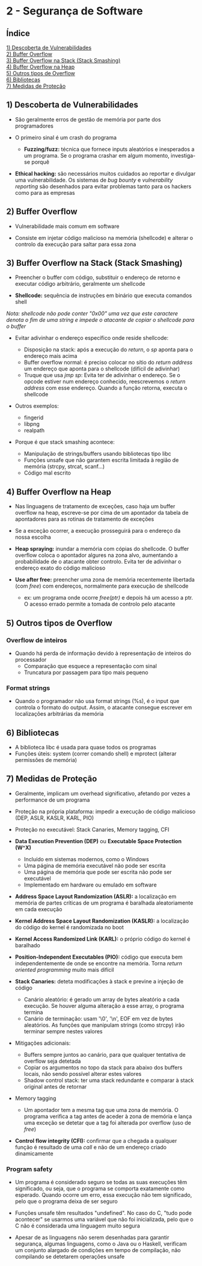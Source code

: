# 2 - Segurança de Software

## Índice
[1) Descoberta de Vulnerabilidades](#1-descoberta-de-vulnerabilidades)  
[2) Buffer Overflow](#2-buffer-overflow)  
[3) Buffer Overflow na Stack (Stack Smashing)](#3-buffer-overflow-na-stack-stack-smashing)  
[4) Buffer Overflow na Heap](#4-buffer-overflow-na-heap)  
[5) Outros tipos de Overflow](#5-outros-tipos-de-overflow)  
[6) Bibliotecas](#6-bibliotecas)  
[7) Medidas de Proteção](#7-medidas-de-proteção)  

## 1) Descoberta de Vulnerabilidades
- São geralmente erros de gestão de memória por parte dos programadores

- O primeiro sinal é um crash do programa
    - **Fuzzing/fuzz:** técnica que fornece inputs aleatórios e inesperados a um programa. Se o programa crashar em algum momento, investiga-se porquê

- **Ethical hacking:** são necessários muitos cuidados ao reportar e divulgar uma vulnerabilidade. Os sistemas de *bug bounty* e *vulnerability reporting* são desenhados para evitar problemas tanto para os hackers como para as empresas

## 2) Buffer Overflow
- Vulnerabilidade mais comum em software

- Consiste em injetar código malicioso na memória (shellcode) e alterar o controlo da execução para saltar para essa zona

## 3) Buffer Overflow na Stack (Stack Smashing)
- Preencher o buffer com código, substituir o endereço de retorno e executar código arbitrário, geralmente um shellcode

- **Shellcode:** sequência de instruções em binário que executa comandos shell

*Nota: shellcode não pode conter "0x00" uma vez que este caractere denota o fim de uma string e impede o atacante de copiar o shellcode para o buffer*

- Evitar adivinhar o endereço específico onde reside shellcode:
    - Disposição na stack: após a execução do *return*, o *sp* aponta para o endereço mais acima
    - Buffer overflow normal: é preciso colocar no sítio do *return address* um endereço que aponta para o shellcode (difícil de adivinhar)
    - Truque que usa *jmp sp*: Evita ter de adivinhar o endereço. Se o opcode estiver num endereço conhecido, reescrevemos o *return address* com esse endereço. Quando a função retorna, executa o shellcode

- Outros exemplos:
    - fingerid
    - libpng
    - realpath

- Porque é que stack smashing acontece:
    - Manipulação de strings/buffers usando bibliotecas tipo libc
    - Funções unsafe que não garantem escrita limitada à região de memória (strcpy, strcat, scanf...)
    - Código mal escrito


## 4) Buffer Overflow na Heap
- Nas linguagens de tratamento de exceções, caso haja um buffer overflow na heap, escreve-se por cima de um apontador da tabela de apontadores para as rotinas de tratamento de exceções

- Se a exceção ocorrer, a execução prosseguirá para o endereço da nossa escolha

- **Heap spraying:** inundar a memória com cópias do shellcode. O buffer overflow coloca o apontador algures na zona alvo, aumentando a probabilidade de o atacante obter controlo. Evita ter de adivinhar o endereço exato do código malicioso

- **Use after free:** preencher uma zona de memória recentemente libertada (com *free*) com endereços, normalmente para execução de shellcode
    - ex: um programa onde ocorre *free(ptr)* e depois há um acesso a ptr. O acesso errado permite a tomada de controlo pelo atacante

## 5) Outros tipos de Overflow
### Overflow de inteiros
- Quando há perda de informação devido à representação de inteiros do processador
    - Comparação que esquece a representação com sinal
    - Truncatura por passagem para tipo mais pequeno

### Format strings
- Quando o programador não usa format strings (%s), é o input que controla o formato do output. Assim, o atacante consegue escrever em localizações arbitrárias da memória

## 6) Bibliotecas
- A biblioteca libc é usada para quase todos os programas
- Funções úteis: system (correr comando shell) e mprotect (alterar permissões de memória)

## 7) Medidas de Proteção
- Geralmente, implicam um overhead significativo, afetando por vezes a performance de um programa

- Proteção na própria plataforma: impedir a execução de código malicioso (DEP, ASLR, KASLR, KARL, PIO)

- Proteção no executável: Stack Canaries, Memory tagging, CFI

- **Data Execution Prevention (DEP)** ou **Executable Space Protection (W^X)**
    - Incluído em sistemas modernos, como o Windows
    - Uma página de memória executável não pode ser escrita
    - Uma página de memória que pode ser escrita não pode ser executável
    - Implementado em hardware ou emulado em software

- **Address Space Layout Randomization (ASLR):** a localização em memória de partes críticas de um programa é baralhada aleatoriamente em cada execução

- **Kernel Address Space Layout Randomization (KASLR):** a localização do código do kernel é randomizada no boot

- **Kernel Access Randomized Link (KARL):** o próprio código do kernel é baralhado

- **Position-Independent Executables (PIO):** código que executa bem independentemente de onde se encontre na memória. Torna *return oriented programming* muito mais difícil

- **Stack Canaries:** deteta modificações à stack e previne a injeção de código
    - Canário aleatório: é gerado um array de bytes aleatório a cada execução. Se houver alguma alteração a esse array, o programa termina
    - Canário de terminação: usam '\0', '\n', EOF em vez de bytes aleatórios. As funções que manipulam strings (como strcpy) irão terminar sempre nestes valores

- Mitigações adicionais:
    - Buffers sempre juntos ao canário, para que qualquer tentativa de overflow seja detetada
    - Copiar os argumentos no topo da stack para abaixo dos buffers locais, não sendo possível alterar estes valores
    - Shadow control stack: ter uma stack redundante e comparar à stack original antes de retornar

- Memory tagging
    - Um apontador tem a mesma tag que uma zona de memória. O programa verifica a tag antes de aceder à zona de memória e lança uma exceção se detetar que a tag foi alterada por overflow (uso de *free*)

- **Control flow integrity (CFI):** confirmar que a chegada a qualquer função é resultado de uma *call* e não de um endereço criado dinamicamente

### Program safety
- Um programa é considerado seguro se todas as suas execuções têm significado, ou seja, que o programa se comporta exatamente como esperado. Quando ocorre um erro, essa execução não tem significado, pelo que o programa deixa de ser seguro

- Funções unsafe têm resultados "undefined". No caso do C, "tudo pode acontecer" se usarmos uma variável que não foi inicializada, pelo que o C não é considerada uma linguagem muito segura

- Apesar de as linguagens não serem desenhadas para garantir segurança, algumas linguagens, como o Java ou o Haskell, verificam um conjunto alargado de condições em tempo de compilação, não compilando se detetarem operações unsafe